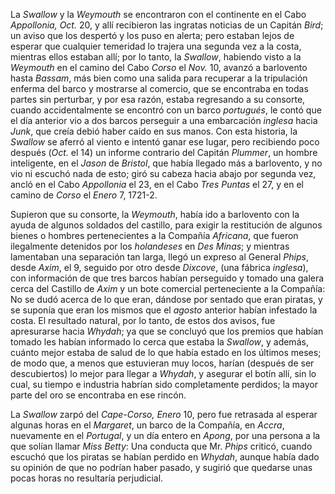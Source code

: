 La *Swallow* y la *Weymouth* se encontraron con el continente en el Cabo *Appollonia, Oct.* 20, y allí recibieron las ingratas noticias de un Capitán *Bird*; un aviso que los despertó y los puso en alerta; pero estaban lejos de esperar que cualquier temeridad lo trajera una segunda vez a la costa, mientras ellos estaban allí; por lo tanto, la *Swallow*, habiendo visto a la *Weymouth* en el camino del Cabo *Corso* el *Nov.* 10, avanzó a barlovento hasta *Bassam*, más bien como una salida para recuperar a la tripulación enferma del barco y mostrarse al comercio, que se encontraba en todas partes sin perturbar, y por esa razón, estaba regresando a su consorte, cuando accidentalmente se encontró con un barco *portugués*, le contó que el día anterior vio a dos barcos perseguir a una embarcación *inglesa* hacia *Junk*, que creía debió haber caído en sus manos. Con esta historia, la *Swallow* se aferró al viento e intentó ganar ese lugar, pero recibiendo poco después (*Oct.* el 14) un informe contrario del Capitán *Plummer*, un hombre inteligente, en el *Jason* de *Bristol*, que había llegado más a barlovento, y no vio ni escuchó nada de esto; giró su cabeza hacia abajo por segunda vez, ancló en el Cabo *Appollonia* el 23, en el Cabo *Tres Puntas* el 27, y en el camino de *Corso* el *Enero* 7, 1721-2.

Supieron que su consorte, la *Weymouth*, había ido a barlovento con la ayuda de algunos soldados del castillo, para exigir la restitución de algunos bienes o hombres pertenecientes a la Compañía *Africana*, que fueron ilegalmente detenidos por los *holandeses* en *Des Minas*; y mientras lamentaban una separación tan larga, llegó un expreso al General *Phips*, desde *Axim*, el 9, seguido por otro desde *Dixcove*, (una fábrica *inglesa*), con información de que tres barcos habían perseguido y tomado una galera cerca del Castillo de *Axim* y un bote comercial perteneciente a la Compañía: No se dudó acerca de lo que eran, dándose por sentado que eran piratas, y se suponía que eran los mismos que el *agosto* anterior habían infestado la costa. El resultado natural, por lo tanto, de estos dos avisos, fue apresurarse hacia *Whydah*; ya que se concluyó que los premios que habían tomado les habían informado lo cerca que estaba la *Swallow*, y además, cuánto mejor estaba de salud de lo que había estado en los últimos meses; de modo que, a menos que estuvieran muy locos, harían (después de ser descubiertos) lo mejor para llegar a *Whydah*, y asegurar el botín allí, sin lo cual, su tiempo e industria habrían sido completamente perdidos; la mayor parte del oro se encontraba en ese rincón.

La *Swallow* zarpó del *Cape-Corso, Enero* 10, pero fue retrasada al esperar algunas horas en el *Margaret*, un barco de la Compañía, en *Accra*, nuevamente en el *Portugal*, y un día entero en *Apong*, por una persona a la que solían llamar *Miss Betty*: Una conducta que Mr. *Phips* criticó, cuando escuchó que los piratas se habían perdido en *Whydah*, aunque había dado su opinión de que no podrían haber pasado, y sugirió que quedarse unas pocas horas no resultaría perjudicial.